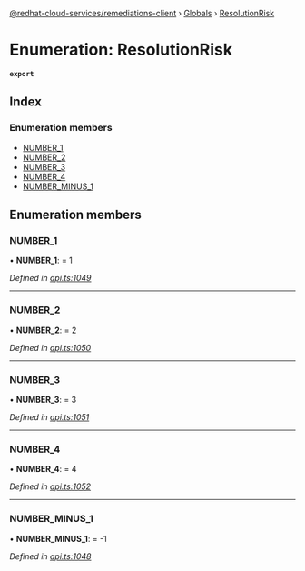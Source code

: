 [@redhat-cloud-services/remediations-client](../README.md) › [Globals](../globals.md) › [ResolutionRisk](resolutionrisk.md)

# Enumeration: ResolutionRisk

**`export`** 

## Index

### Enumeration members

* [NUMBER_1](resolutionrisk.md#number_1)
* [NUMBER_2](resolutionrisk.md#number_2)
* [NUMBER_3](resolutionrisk.md#number_3)
* [NUMBER_4](resolutionrisk.md#number_4)
* [NUMBER_MINUS_1](resolutionrisk.md#number_minus_1)

## Enumeration members

###  NUMBER_1

• **NUMBER_1**: = 1

*Defined in [api.ts:1049](https://github.com/leSamo/javascript-clients/blob/master/packages/remediations/api.ts#L1049)*

___

###  NUMBER_2

• **NUMBER_2**: = 2

*Defined in [api.ts:1050](https://github.com/leSamo/javascript-clients/blob/master/packages/remediations/api.ts#L1050)*

___

###  NUMBER_3

• **NUMBER_3**: = 3

*Defined in [api.ts:1051](https://github.com/leSamo/javascript-clients/blob/master/packages/remediations/api.ts#L1051)*

___

###  NUMBER_4

• **NUMBER_4**: = 4

*Defined in [api.ts:1052](https://github.com/leSamo/javascript-clients/blob/master/packages/remediations/api.ts#L1052)*

___

###  NUMBER_MINUS_1

• **NUMBER_MINUS_1**: = -1

*Defined in [api.ts:1048](https://github.com/leSamo/javascript-clients/blob/master/packages/remediations/api.ts#L1048)*
